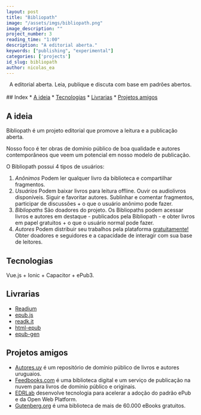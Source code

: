 ```yaml
---
layout: post
title: "Bibliopath"
image: "/assets/imgs/bibliopath.png"
image_description: ""
project_number: 3
reading_time: "1:00"
description: "A editorial aberta."
keywords: ["publishing", "experimental"]
categories: ['projects']
id_slug: bibliopath
author: nicolas_ea
---
```


<center>A editorial aberta. Leia, publique e discuta com base em padrões abertos.</center>
<br>
## Index
* <a href="#a-ideia">A ideia</a>
* <a href="#technologies">Tecnologias</a>
* <a href="#livrarias">Livrarias</a>
* <a href="#projetos-amigos">Projetos amigos</a>

## A ideia

Bibliopath é um projeto editorial que promove a leitura e a publicação aberta.

Nosso foco é ter obras de domínio público de boa qualidade e autores contemporâneos que veem um potencial em nosso modelo de publicação.

O Bibliopath possui 4 tipos de usuários:

1. <i class="bg-black text-uppercase">Anônimos</i> Podem ler qualquer livro da biblioteca e compartilhar fragmentos.
2. <i class="bg-black text-uppercase">Usuários</i> Podem baixar livros para leitura offline. Ouvir os audiolivros disponíveis. Siguir e favoritar autores. Sublinhar e comentar fragmentos, participar de discussões + o que o usuário anônimo pode fazer.
3. <i class="bg-black text-uppercase">Bibliopaths</i> São doadores do projeto. Os Bibliopaths podem acessar livros e autores em destaque - publicados pela Bibliopath - e obter livros em papel gratuitos + o que o usuário normal pode fazer.
4. <i class="bg-black text-uppercase">Autores</i> Podem distribuir seu trabalhos pela plataforma <u>gratuitamente!</u> Obter doadores e seguidores e a capacidade de interagir com sua base de leitores.

## Tecnologias

Vue.js + Ionic + Capacitor + ePub3.

## Livrarias

- [Readium](https://github.com/readium)
- [epub.js](https://github.com/futurepress/epub.js)
- [readk.it](https://github.com/jcdarwin/readk.it)
- [html-epub](https://www.npmjs.com/package/html-epub)
- [epub-gen](https://www.npmjs.com/package/epub-gen)

## Projetos amigos

- [Autores.uy](http://autores.uy/) é um repositório de domínio público de livros e autores uruguaios.
- [Feedbooks.com](https://www.feedbooks.com/publicdomain) é uma biblioteca digital e um serviço de publicação na nuvem para livros de domínio público e originais.
- [EDRLab](https://www.edrlab.org/) desenvolve tecnologia para acelerar a adoção do padrão ePub e da Open Web Platform.
- [Gutenberg.org](https://www.gutenberg.org/) é uma biblioteca de mais de 60.000 eBooks gratuitos.
